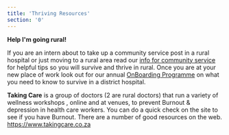 ```yaml
---
title: 'Thriving Resources'
section: '0'
---
```

**Help I'm going rural!**

If you are an intern about to take up a community service post in a rural hospital or just moving to a rural area read our [info for community service](/pdfs/RuDASA%20Information%20for%20Community%20Service%20doctors%20June%202023.pdf) for helpful tips so you will survive and thrive in rural. Once you are at your new place of work look out for our annual [OnBoarding Programme](https://rudasa.org.za/resources/resources/thrive/onboarding) on what you need to know to survive in a district hospital.


**Taking Care** is a group of doctors (2 are rural doctors) that run a variety of wellness workshops , online and at venues, to prevent Burnout & depression in health care workers. You can do a quick check on the site to see if you have Burnout. There are a number of good resources on the web.
 https://www.takingcare.co.za
<!--
    This is a comment and is not displayed on the website. Do not alter this text between arrows (->).
    To change the content in this file, simply retype/ copy+paste any text above, as you would in a normal text file/ word document.

    Please refer to the "HOW TO USE" or "HOW TO USE SHORT" files for more information.
 -->
